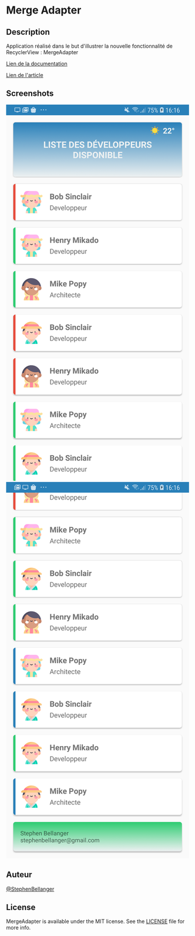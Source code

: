 # Merge Adapter

## Description

Application réalisé dans le but d'illustrer la nouvelle fonctionnalité de RecyclerView : MergeAdapter

[Lien de la documentation](https://developer.android.com/reference/androidx/recyclerview/widget/MergeAdapter)

[Lien de l'article](https://developer.android.com/reference/androidx/recyclerview/widget/MergeAdapter)


## Screenshots

![GitHub Logo](/screenshots/device-2020-05-31-161618.png)
![GitHub Logo](/screenshots/device-2020-05-31-161639.png)

## Auteur

[@StephenBellanger](https://stephenbellanger.wordpress.com) 

## License

MergeAdapter is available under the MIT license. See the  [LICENSE](https://github.com/stephenbellanger/ProBill/blob/master/LICENSE)  file for more info.
